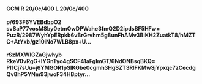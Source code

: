 #### GCM R 20/0c/400 L 20/0c/400
**p/693F6YVEBdbpO2**<br/>**svSaP77vosMSby0etmOwDPWahe3fmQ2D2ipdsBF5HFw=**<br/>**PuzR/2987WyhYpERpkb6vBrGrvhm5g8unFhAMv3BiKH2ZuatkT8/hMZTC+AtYxb/gz10iNo7WLB8px+U...**<br/><br/>
**rSzMXWIGZaGjwhyb**<br/>**RkeV0vRgG+IYGnTyo4gSCF41aFglmGT/6NdONBsqBKQ=**<br/>**Pl1Cj7sUu+j6YMGOR1pSIKGbe0cgmh3HgSZT3RlFKMwSjYpxqc7zCecdgQv8hP5YNm93jwoF34HBptyr...**